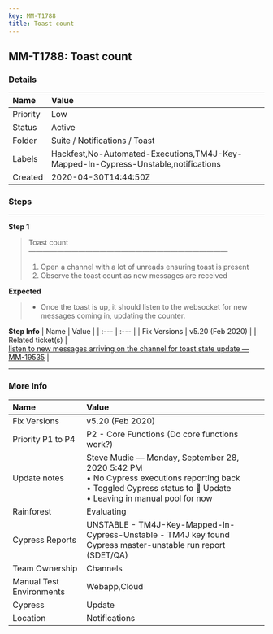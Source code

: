 ```yaml
---
key: MM-T1788
title: Toast count
---
```


## MM-T1788: Toast count

### Details

| Name     | Value                                                                              |
| :------- | :--------------------------------------------------------------------------------- |
| Priority | Low                                                                                |
| Status   | Active                                                                             |
| Folder   | Suite / Notifications / Toast                                                      |
| Labels   | Hackfest,No-Automated-Executions,TM4J-Key-Mapped-In-Cypress-Unstable,notifications |
| Created  | 2020-04-30T14:44:50Z                                                               |

### Steps

<hr/>

**Step 1**

> <article>Toast count<br>————————————————————————————<ol><li>Open a channel with a lot of unreads ensuring toast is present</li><li>Observe the toast count as new messages are received</li></ol></article>

**Expected**

> <article><ul><li>Once the toast is up, it should listen to the websocket for new messages coming in, updating the counter.</li></ul></article>

**Step Info**
| Name | Value |
| :--- | :--- |
| Fix Versions | v5.20 (Feb 2020) |
| Related ticket(s) | <br><a href="https://mattermost.atlassian.net/browse/MM-19535">listen to new messages arriving on the channel for toast state update — MM-19535</a> |

<hr/>

### More Info

| Name                     | Value                                                                                                                                                                  |
| :----------------------- | :--------------------------------------------------------------------------------------------------------------------------------------------------------------------- |
| Fix Versions             | v5.20 (Feb 2020)                                                                                                                                                       |
| Priority P1 to P4        | P2 - Core Functions (Do core functions work?)                                                                                                                          |
| Update notes             | Steve Mudie — Monday, September 28, 2020 5:42 PM<br>• No Cypress executions reporting back<br>• Toggled Cypress status to 🔧 Update<br>• Leaving in manual pool for now |
| Rainforest               | Evaluating                                                                                                                                                             |
| Cypress Reports          | UNSTABLE - TM4J-Key-Mapped-In-Cypress-Unstable - TM4J key found Cypress master-unstable run report (SDET/QA)                                                           |
| Team Ownership           | Channels                                                                                                                                                               |
| Manual Test Environments | Webapp,Cloud                                                                                                                                                           |
| Cypress                  | Update                                                                                                                                                                 |
| Location                 | Notifications                                                                                                                                                          |

